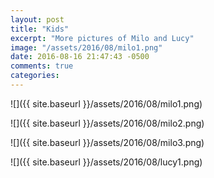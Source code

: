 ```yaml
---
layout: post
title: "Kids"
excerpt: "More pictures of Milo and Lucy"
image: "/assets/2016/08/milo1.png"
date: 2016-08-16 21:47:43 -0500
comments: true
categories: 
---
```


![]({{ site.baseurl }}/assets/2016/08/milo1.png)

![]({{ site.baseurl }}/assets/2016/08/milo2.png)

![]({{ site.baseurl }}/assets/2016/08/milo3.png)

![]({{ site.baseurl }}/assets/2016/08/lucy1.png)